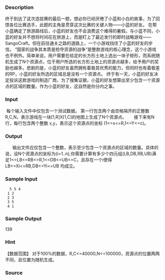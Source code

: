 
### Description
终于到达了这次选拔赛的最后一题，想必你已经厌倦了小蓝和小白的故事，为了回馈各位比赛选手，此题的主角是贯穿这次比赛的关键人物——小蓝的好友。
在帮小蓝确定了旅游路线后，小蓝的好友也不会浪费这个难得的暑假。与小蓝不同，小蓝的好友并不想将时间花在旅游上，而是盯上了最近发行的即时战略游戏——SangoCraft。但在前往通关之路的道路上，一个小游戏挡住了小蓝的好友的步伐。
“国家的战争其本质是抢夺资源的战争”是整款游戏的核心理念，这个小游戏也不例外。简单来说，用户需要在给定的长方形土地上选出一块子矩形，而系统随机生成了N个资源点，位于用户所选的长方形土地上的资源点越多，给予用户的奖励也越多。悲剧的是，小蓝的好友虽然拥有着极其优秀的能力，但同时也有着极差的RP，小蓝的好友所选的区域总是没有一个资源点。
终于有一天，小蓝的好友决定投诉这款游戏的制造厂商，为了搜集证据，小蓝的好友想算出至少包含一个资源点的区域的数量。作为小蓝的好友，这自然是你分内之事。
 
### Input
 每个输入文件中仅包含一个测试数据。
第一行包含两个由空格隔开的正整数R,C,N，表示游戏在一块[1,R]X[1,C]的地图上生成了N个资源点。
     接下来有N行，每行包含两个整数 x,y，表示这个资源点的坐标
(1<=x<=R,1<=Y<=c)。
### Output
      输出文件应仅包含一个整数，表示至少包含一个资源点的区域的数量。具体的说，设N个资源点的坐标为(i=1..n),你需要计算有多少个四元组(LB,DB,RB,UB)满足1<=LB<=RB<=R,1<=DB<=UB<=C，且存在一个i使得
LB<=Xi<=RB,DB<=Yi<=UB
均成立。
### Sample Input
      5 5 4
     1 2
     2 3
     3 5
     4 1

### Sample Output
139

### Hint
【数据范围】
对于100%的数据，R,C<=40000,N<=100000，资源点的位置两两不同，且位置为随机生成。
### Source
